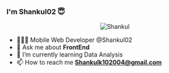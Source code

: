 ### I'm Shankul02 😇
<p align="center"> <img src="https://komarev.com/ghpvc/?username=Shankul02" alt="Shankul" /> </p>

- 🧑🏽‍💻 Mobile Web Developer @Shankul02
- 💬 Ask me about **FrontEnd**
- 🌱 I’m currently learning Data Analysis 
- 📫 How to reach me **Shankulk102004@gmail.com**


<!-- <details>	
  <summary><b>⚡ Github Stats</b></summary>
<img height="180em" src="https://github-readme-stats.vercel.app/api?username=Shankul02&show_icons=true&locale=en" alt="Shankul02" />
<img height="180em" src="https://github-readme-stats.vercel.app/api/top-langs/?username=Shankul02&layout=compact"/>
<img align="center" src="https://github-readme-streak-stats.herokuapp.com/?user=Shankul028&" alt="Shankul02" />
</details> -->
